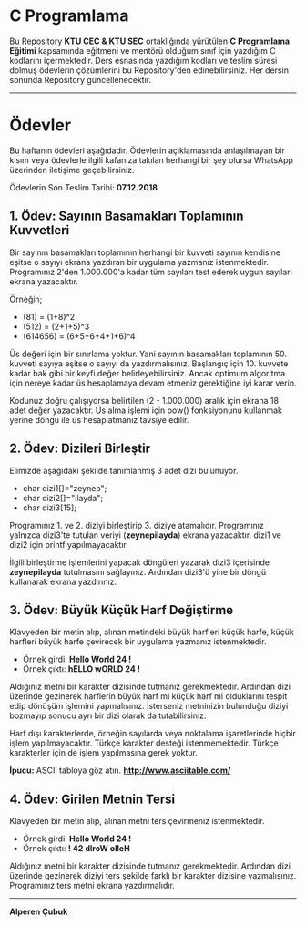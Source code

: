 # C Programlama

Bu Repository **KTU CEC & KTU SEC** ortaklığında yürütülen **C Programlama Eğitimi** kapsamında eğitmeni ve mentörü olduğum sınıf için yazdığım C kodlarını içermektedir. Ders esnasında yazdığım kodları ve teslim süresi dolmuş ödevlerin çözümlerini bu Repository'den edinebilirsiniz. Her dersin sonunda Repository güncellenecektir.

---

# Ödevler

Bu haftanın ödevleri aşağıdadır. Ödevlerin açıklamasında anlaşılmayan bir kısım veya ödevlerle ilgili kafanıza takılan herhangi bir şey olursa WhatsApp üzerinden iletişime geçebilirsiniz.

Ödevlerin Son Teslim Tarihi: **07.12.2018**

## 1. Ödev: Sayının Basamakları Toplamının Kuvvetleri
  
Bir sayının basamakları toplamının herhangi bir kuvveti sayının kendisine eşitse o sayıyı ekrana yazdıran bir uygulama yazmanız istenmektedir. Programınız 2'den 1.000.000'a kadar tüm sayıları test ederek uygun sayıları ekrana yazacaktır.

Örneğin;
- (81) = (1+8)^2
- (512) = (2+1+5)^3
- (614656) = (6+5+6+4+1+6)^4

Üs değeri için bir sınırlama yoktur. Yani sayının basamakları toplamının 50. kuvveti sayıya eşitse o sayıyı da yazdırmalısınız. Başlangıç için 10. kuvvete kadar bak gibi bir keyfi değer belirleyebilirsiniz. Ancak optimum algoritma için nereye kadar üs hesaplamaya devam etmeniz gerektiğine iyi karar verin.

Kodunuz doğru çalışıyorsa belirtilen (2 - 1.000.000) aralık için ekrana 18 adet değer yazacaktır. Üs alma işlemi için pow() fonksiyonunu kullanmak yerine döngü ile üs hesaplatmanız tavsiye edilir.

## 2. Ödev: Dizileri Birleştir
  
Elimizde aşağıdaki şekilde tanımlanmış 3 adet dizi bulunuyor.

- char dizi1[]="zeynep";
- char dizi2[]="ilayda";
- char dizi3[15];

Programınız 1. ve 2. diziyi birleştirip 3. diziye atamalıdır. Programınız yalnızca dizi3'te tutulan veriyi (**zeynepilayda**) ekrana yazacaktır. dizi1 ve dizi2 için printf yapılmayacaktır.

İlgili birleştirme işlemlerini yapacak döngüleri yazarak dizi3 içerisinde **zeynepilayda** tutulmasını sağlayınız. Ardından dizi3'ü yine bir döngü kullanarak ekrana yazdırınız.

## 3. Ödev: Büyük Küçük Harf Değiştirme

Klavyeden bir metin alıp, alınan metindeki büyük harfleri küçük harfe, küçük harfleri büyük harfe çevirecek bir uygulama yazmanız istenmektedir.

- Örnek girdi: **Hello World 24 !**
- Örnek çıktı: **hELLO wORLD 24 !**

Aldığınız metni bir karakter dizisinde tutmanız gerekmektedir. Ardından dizi üzerinde gezinerek harflerin büyük harf mi küçük harf mi olduklarını tespit edip dönüşüm işlemini yapmalısınız. İsterseniz metninizin bulunduğu diziyi bozmayıp sonucu ayrı bir dizi olarak da tutabilirsiniz.

Harf dışı karakterlerde, örneğin sayılarda veya noktalama işaretlerinde hiçbir işlem yapılmayacaktır. Türkçe karakter desteği istenmemektedir. Türkçe karakterler için de işlem yapılmasına gerek yoktur.

**İpucu:** ASCII tabloya göz atın. **http://www.asciitable.com/**

## 4. Ödev: Girilen Metnin Tersi

Klavyeden bir metin alıp, alınan metni ters çevirmeniz istenmektedir.

- Örnek girdi: **Hello World 24 !**
- Örnek çıktı: **! 42 dlroW olleH**

Aldığınız metni bir karakter dizisinde tutmanız gerekmektedir. Ardından dizi üzerinde gezinerek diziyi ters şekilde farklı bir karakter dizisine yazmalısınız. Programınız ters metni ekrana yazdırmalıdır.

---

**Alperen Çubuk**